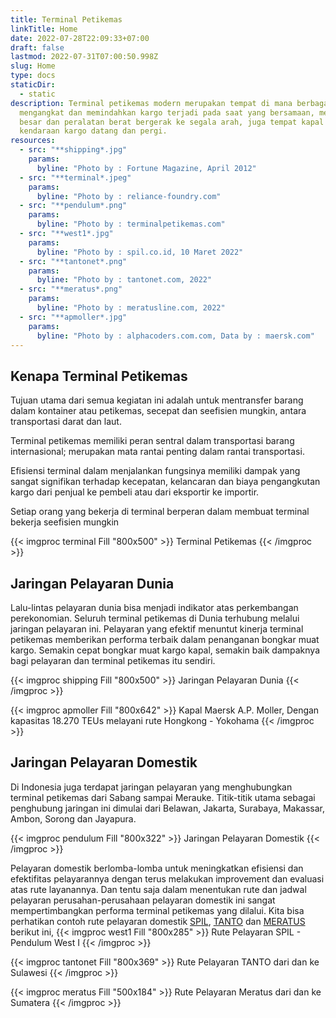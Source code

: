 ```yaml
---
title: Terminal Petikemas
linkTitle: Home
date: 2022-07-28T22:09:33+07:00
draft: false
lastmod: 2022-07-31T07:00:50.998Z
slug: Home
type: docs
staticDir:
  - static
description: Terminal petikemas modern merupakan tempat di mana berbagai aktivitas kompleks
  mengangkat dan memindahkan kargo terjadi pada saat yang bersamaan, mesin-mesin
  besar dan peralatan berat bergerak ke segala arah, juga tempat kapal dan
  kendaraan kargo datang dan pergi.
resources:
  - src: "**shipping*.jpg"
    params:
      byline: "Photo by : Fortune Magazine, April 2012"
  - src: "**terminal*.jpeg"
    params:
      byline: "Photo by : reliance-foundry.com"
  - src: "**pendulum*.png"
    params:
      byline: "Photo by : terminalpetikemas.com"
  - src: "**west1*.jpg"
    params:
      byline: "Photo by : spil.co.id, 10 Maret 2022"
  - src: "**tantonet*.png"
    params:
      byline: "Photo by : tantonet.com, 2022"
  - src: "**meratus*.png"
    params:
      byline: "Photo by : meratusline.com, 2022"
  - src: "**apmoller*.jpg"
    params:
      byline: "Photo by : alphacoders.com.com, Data by : maersk.com"
---
```

## Kenapa Terminal Petikemas

Tujuan utama dari semua kegiatan ini adalah untuk mentransfer barang dalam kontainer atau petikemas, secepat dan seefisien mungkin, antara transportasi darat dan laut.

Terminal petikemas memiliki peran sentral dalam transportasi barang internasional; merupakan mata rantai penting dalam rantai transportasi.

Efisiensi terminal dalam menjalankan fungsinya memiliki dampak yang sangat signifikan terhadap kecepatan, kelancaran dan biaya pengangkutan kargo dari penjual ke pembeli atau dari eksportir ke importir.

Setiap orang yang bekerja di terminal berperan dalam membuat terminal bekerja seefisien mungkin

{{< imgproc terminal Fill "800x500" >}}
Terminal Petikemas
{{< /imgproc >}}

## Jaringan Pelayaran Dunia

Lalu-lintas pelayaran dunia bisa menjadi indikator atas perkembangan perekonomian. Seluruh terminal petikemas di Dunia terhubung melalui jaringan pelayaran ini. Pelayaran yang efektif menuntut kinerja terminal petikemas memberikan performa terbaik dalam penanganan bongkar muat kargo. Semakin cepat bongkar muat kargo kapal, semakin baik dampaknya bagi pelayaran dan terminal petikemas itu sendiri.

{{< imgproc shipping Fill "800x500" >}}
Jaringan Pelayaran Dunia
{{< /imgproc >}}

{{< imgproc apmoller Fill "800x642" >}}
Kapal Maersk A.P. Moller, Dengan kapasitas 18.270 TEUs melayani rute Hongkong - Yokohama
{{< /imgproc >}}

## Jaringan Pelayaran Domestik

Di Indonesia juga terdapat jaringan pelayaran yang menghubungkan terminal petikemas dari Sabang sampai Merauke. Titik-titik utama sebagai penghubung jaringan ini dimulai dari Belawan, Jakarta, Surabaya, Makassar, Ambon, Sorong dan Jayapura.

{{< imgproc pendulum Fill "800x322" >}}
Jaringan Pelayaran Domestik
{{< /imgproc >}}

Pelayaran domestik berlomba-lomba untuk meningkatkan efisiensi dan efektifitas pelayarannya dengan terus melakukan improvement dan evaluasi atas rute layanannya. Dan tentu saja dalam menentukan rute dan jadwal pelayaran perusahan-perusahaan pelayaran domestik ini sangat mempertimbangkan performa terminal petikemas yang dilalui. Kita bisa perhatikan contoh rute pelayaran domestik [SPIL](https://www.spil.co.id/project/), [TANTO](https://www.tantonet.com/schedule.php) dan [MERATUS](https://www.meratusline.com/id/guest/schedule-&-tracking) berikut ini,
{{< imgproc west1 Fill "800x285" >}}
Rute Pelayaran SPIL - Pendulum West I
{{< /imgproc >}}

{{< imgproc tantonet Fill "800x369" >}}
Rute Pelayaran TANTO dari dan ke Sulawesi
{{< /imgproc >}}

{{< imgproc meratus Fill "500x184" >}}
Rute Pelayaran Meratus dari dan ke Sumatera
{{< /imgproc >}}
